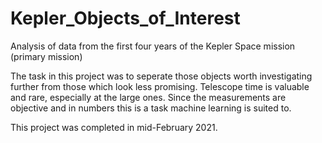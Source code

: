 # Kepler_Objects_of_Interest
Analysis of data from the first four years of the Kepler Space mission (primary mission)

The task in this project was to seperate those objects worth investigating further from those which look less promising. Telescope time is valuable and rare, especially at the large ones. Since the measurements are objective and in numbers this is a task machine learning is suited to.

This project was completed in mid-February 2021.
